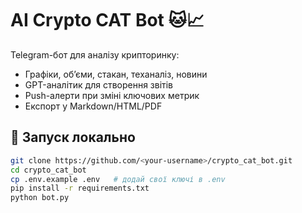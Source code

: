 # AI Crypto CAT Bot 🐱📈

Telegram-бот для аналізу крипторинку:
- Графіки, обʼєми, стакан, теханаліз, новини
- GPT-аналітик для створення звітів
- Push-алерти при зміні ключових метрик
- Експорт у Markdown/HTML/PDF

## 🚀 Запуск локально
```bash
git clone https://github.com/<your-username>/crypto_cat_bot.git
cd crypto_cat_bot
cp .env.example .env   # додай свої ключі в .env
pip install -r requirements.txt
python bot.py
